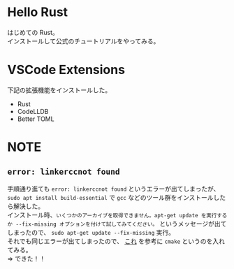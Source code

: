 # Hello Rust

はじめての Rust。  
インストールして公式のチュートリアルをやってみる。

# VSCode Extensions

下記の拡張機能をインストールした。

- Rust
- CodeLLDB
- Better TOML

# NOTE

## `error: linkerccnot found`

手順通り進ても `error: linkerccnot found` というエラーが出てしまったが、 `sudo apt install build-essential` で `gcc` などのツール群をインストールしたら解決した。  
インストール時、`いくつかのアーカイブを取得できません。apt-get update を実行するか --fix-missing オプションを付けて試してみてください。` というメッセージが出てしまったので、 `sudo apt-get update --fix-missing` 実行。  
それでも同じエラーが出てしまったので、 [これ](https://ostechnix.com/how-to-fix-rust-error-linker-cc-not-found-on-linux/) を参考に `cmake` というのを入れてみる。  
=> できた！！

